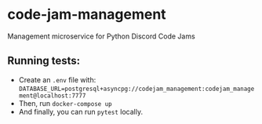 # code-jam-management
Management microservice for Python Discord Code Jams

## Running tests:
- Create an `.env` file with:
```DATABASE_URL=postgresql+asyncpg://codejam_management:codejam_management@localhost:7777```
- Then, run `docker-compose up`
- And finally, you can run `pytest` locally.
